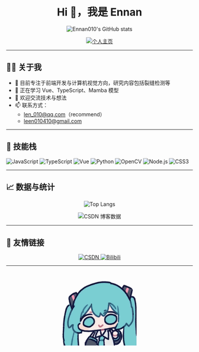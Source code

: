 <h1 align="center">Hi 👋，我是 Ennan</h1>
<p align="center">
  <img src="https://github-readme-stats.vercel.app/api?username=Ennan010&show_icons=true&theme=radical" alt="Ennan010's GitHub stats" />
</p>

<p align="center">
  <a href="https://ennan010.github.io/" target="_blank">
    <img src="https://img.shields.io/badge/-个人主页-181717?style=for-the-badge&logo=github" alt="个人主页" />
  </a>
</p>

---

## 🧑‍💻 关于我

- 🔭 目前专注于前端开发与计算机视觉方向，研究内容包括裂缝检测等
- 🌱 正在学习 Vue、TypeScript、Mamba 模型
- 💬 欢迎交流技术与想法
- 📫 联系方式：
  - len_010@qq.com（recommend）
  - leen010410@gmail.com


---

## 🚀 技能栈

![JavaScript](https://img.shields.io/badge/-JavaScript-F7DF1E?style=flat-square&logo=javascript&logoColor=black)
![TypeScript](https://img.shields.io/badge/-TypeScript-3178C6?style=flat-square&logo=typescript&logoColor=white)
![Vue](https://img.shields.io/badge/-Vue-4FC08D?style=flat-square&logo=vue.js&logoColor=white)
![Python](https://img.shields.io/badge/-Python-3776AB?style=flat-square&logo=python&logoColor=white)
![OpenCV](https://img.shields.io/badge/-OpenCV-5C3EE8?style=flat-square&logo=opencv&logoColor=white)
![Node.js](https://img.shields.io/badge/-Node.js-339933?style=flat-square&logo=node.js&logoColor=white)
![CSS3](https://img.shields.io/badge/-CSS3-1572B6?style=flat-square&logo=css3)

---

## 📈 数据与统计

<p align="center">
  <img src="https://github-readme-stats.vercel.app/api/top-langs/?username=Ennan010&layout=compact&theme=radical" alt="Top Langs" />
</p>
<!-- <p align="center">
  <img src="https://github-readme-activity-graph.vercel.app/graph?username=Ennan010&theme=github-compact" alt="activity graph" />
</p> -->

<p align="center">
  <img src="https://stats.justsong.cn/api/csdn?id=weixin_46681416" alt="CSDN 博客数据" />
</p>

---

## 🔗 友情链接

<p align="center">

  <a href="https://blog.csdn.net/weixin_46681416" target="_blank">
    <img src="https://img.shields.io/badge/-CSDN-FF4D00?style=for-the-badge&logo=csdn&logoColor=white" alt="CSDN" />
  </a>
  <a href="https://space.bilibili.com/" target="_blank">
    <img src="https://img.shields.io/badge/-Bilibili-00A1D6?style=for-the-badge&logo=bilibili&logoColor=white" alt="Bilibili" />
  </a>
</p>

---

<p align="center">
  <img src="assets/miku.gif" width="200" alt="hi~" />
</p>